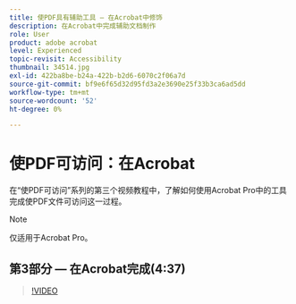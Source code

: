 ```yaml
---
title: 使PDF具有辅助工具 — 在Acrobat中修饰
description: 在Acrobat中完成辅助文档制作
role: User
product: adobe acrobat
level: Experienced
topic-revisit: Accessibility
thumbnail: 34514.jpg
exl-id: 422ba8be-b24a-422b-b2d6-6070c2f06a7d
source-git-commit: bf9e6f65d32d95fd3a2e3690e25f33b3ca6ad5dd
workflow-type: tm+mt
source-wordcount: '52'
ht-degree: 0%

---
```


# 使PDF可访问：在Acrobat

在“使PDF可访问”系列的第三个视频教程中，了解如何使用Acrobat Pro中的工具完成使PDF文件可访问这一过程。

>[!NOTE]
>
>仅适用于Acrobat Pro。

## 第3部分 — 在Acrobat完成(4:37)

>[!VIDEO](https://video.tv.adobe.com/v/34514?hidetitle=true)
